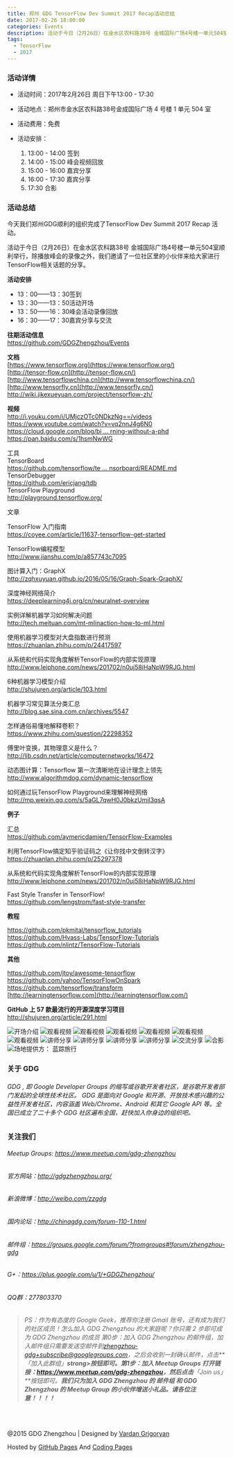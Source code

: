```yaml
---
title: 郑州 GDG TensorFlow Dev Summit 2017 Recap活动总结
date: 2017-02-26 18:00:00
categories: Events
description: 活动于今日（2月26日）在金水区农科路38号 金城国际广场4号楼一单元504室顺利举行，除播放峰会的录像之外，我们邀请了一位社区里的小伙伴来给大家进行TensorFlow相关话题的分享。
tags:
  - TensorFlow
  - 2017
---
```


### **活动详情**

- 活动时间：2017年2月26日 周日下午13:00 - 17:30

- 活动地点：郑州市金水区农科路38号金成国际广场 4 号楼 1 单元 504 室

- 活动费用：免费

- 活动安排：

  1. 13:00 - 14:00 签到
  2. 14:00 - 15:00 峰会视频回放
  3. 15:00 - 16:00 嘉宾分享
  4. 16:00 - 17:30 嘉宾分享
  5. 17:30 合影

### 活动总结

今天我们郑州GDG顺利的组织完成了TensorFlow Dev Summit 2017 Recap 活动。

活动于今日（2月26日）在金水区农科路38号 金城国际广场4号楼一单元504室顺利举行，除播放峰会的录像之外，我们邀请了一位社区里的小伙伴来给大家进行TensorFlow相关话题的分享。

**活动安排**
- 13：00——13：30签到
- 13：30——13：50活动开场
- 13：50——16：30峰会活动录像回放
- 16：30——17：30嘉宾分享与交流

**往期活动信息**<br>
<https://github.com/GDGZhengzhou/Events>

**文档**<br>
[https://www.tensorflow.org](https://www.tensorflow.org/)<br>
[http://tensor-flow.cn](http://tensor-flow.cn/)<br>
[http://www.tensorflowchina.cn](http://www.tensorflowchina.cn/)<br>
[http://www.tensorfly.cn](http://www.tensorfly.cn/)<br>
<http://wiki.jikexueyuan.com/project/tensorflow-zh/>

**视频**<br>
<http://i.youku.com/i/UMjczOTc0NDkzNg==/videos><br>
<https://www.youtube.com/watch?v=vq2nnJ4g6N0><br>
[https://cloud.google.com/blog/bi ... rning-without-a-phd](https://cloud.google.com/blog/big-data/2017/01/learn-tensorflow-and-deep-learning-without-a-phd)<br>
<https://pan.baidu.com/s/1hsmNwWG>

工具<br>
TensorBoard<br>
[https://github.com/tensorflow/te ... nsorboard/README.md](https://github.com/tensorflow/tensorflow/blob/master/tensorflow/tensorboard/README.md)<br>
TensorDebugger<br>
<https://github.com/ericjang/tdb><br>
TensorFlow Playground<br>
<http://playground.tensorflow.org/>

文章

TensorFlow 入门指南<br>
<https://coyee.com/article/11637-tensorflow-get-started>

TensorFlow编程模型<br>
<http://www.jianshu.com/p/a857743c7095>

图计算入门：GraphX<br>
<http://zqhxuyuan.github.io/2016/05/16/Graph-Spark-GraphX/>

深度神经网络简介<br>
<https://deeplearning4j.org/cn/neuralnet-overview>

实例详解机器学习如何解决问题<br>
<http://tech.meituan.com/mt-mlinaction-how-to-ml.html>

使用机器学习模型对大盘指数进行预测<br>
<https://zhuanlan.zhihu.com/p/24417597>

从系统和代码实现角度解析TensorFlow的内部实现原理<br>
<http://www.leiphone.com/news/201702/n0uj58iHaNpW9RJG.html>

6种机器学习模型介绍<br>
<http://shujuren.org/article/103.html>

机器学习常见算法分类汇总<br>
<http://blog.sae.sina.com.cn/archives/5547>

怎样通俗易懂地解释卷积？<br>
<https://www.zhihu.com/question/22298352>

傅里叶变换，其物理意义是什么？<br>
<http://lib.csdn.net/article/computernetworks/16472>

动态图计算：Tensorflow 第一次清晰地在设计理念上领先<br>
<http://www.algorithmdog.com/dynamic-tensorflow>

如何通过玩TensorFlow Playground来理解神经网络<br>
<http://mp.weixin.qq.com/s/5aGL7qwH0J0bkzUmil3qsA>



**例子**<br>

汇总<br>
<https://github.com/aymericdamien/TensorFlow-Examples>

利用TensorFlow搞定知乎验证码之《让你找中文倒转汉字》<br>
<https://zhuanlan.zhihu.com/p/25297378>

从系统和代码实现角度解析TensorFlow的内部实现原理<br>
<http://www.leiphone.com/news/201702/n0uj58iHaNpW9RJG.html>

Fast Style Transfer in TensorFlow!<br>
<https://github.com/lengstrom/fast-style-transfer>

**教程**<br>

<https://github.com/pkmital/tensorflow_tutorials><br>
<https://github.com/Hvass-Labs/TensorFlow-Tutorials><br>
<https://github.com/nlintz/TensorFlow-Tutorials>

**其他**<br>

<https://github.com/jtoy/awesome-tensorflow><br>
<https://github.com/yahoo/TensorFlowOnSpark><br>
<https://github.com/tensorflow/transform><br>
[http://learningtensorflow.com](http://learningtensorflow.com/)

**GitHub 上 57 款最流行的开源深度学习项目**<br>
<http://shujuren.org/article/291.html>





![开场介绍](https://uc0.chinagdg.com/attachment/forum/201702/26/202920bv6w777d9msd1som.jpg)
![观看视频](https://uc0.chinagdg.com/attachment/forum/201702/26/202920ga9062e29u7t68l5.jpg)
![观看视频](https://uc0.chinagdg.com/attachment/forum/201702/26/202921xpypxtpxtp88t76x.jpg)
![观看视频](https://uc0.chinagdg.com/attachment/forum/201702/26/202921m2em8c8ej86mqtze.jpg)
![观看视频](https://uc0.chinagdg.com/attachment/forum/201702/26/202922vvhh6vhhipp16hhj.jpg)
![观看视频](https://uc0.chinagdg.com/attachment/forum/201702/26/202927p6j0gudscuwwx0ux.jpg)
![观看视频](https://uc0.chinagdg.com/attachment/forum/201702/26/202928qm7y1w61zvcp6mpc.jpg)
![讲师分享](https://uc0.chinagdg.com/attachment/forum/201702/26/202928vzzzxmxi7wwoqe20.jpg)
![讲师分享](https://uc0.chinagdg.com/attachment/forum/201702/26/202929e0ldhhdtjl9deckp.jpg)
![讲师分享](https://uc0.chinagdg.com/attachment/forum/201702/26/202929b178ou9j83gfr19b.jpg)
![讲师分享](https://uc0.chinagdg.com/attachment/forum/201702/26/202931vv1m5yvl13ukg1yy.jpg)
![交流分享](https://uc0.chinagdg.com/attachment/forum/201702/26/202931o6dxqx88s8fzybff.jpg)
![合影](https://uc0.chinagdg.com/attachment/forum/201702/26/202932u5flmgxbbqgmhs4w.jpg)
![场地提供方： 蓝踪旅行](https://uc0.chinagdg.com/attachment/forum/201702/26/203542pjm2qa15455jjx69.jpg)

### 关于 GDG

###### GDG , 即 Google Developer Groups 的缩写或谷歌开发者社区，是谷歌开发者部门发起的全球性技术社区。 GDG 是面向对 Google 和开源、开放技术感兴趣的公益性开发者社区，内容涵盖 Web/Chrome、Android 和其它 Google API 等。全国已成立了二十多个 GDG 社区遍布全国，赶快加入你身边的组织吧。

### 关注我们

###### Meetup Groups: <https://www.meetup.com/gdg-zhengzhou>

###### 官方网站：<http://gdgzhengzhou.org/>

###### 新浪微博：<http://weibo.com/zzgdg>

###### 国内论坛：<http://chinagdg.com/forum-110-1.html>

###### 邮件组：<https://groups.google.com/forum/?fromgroups#!forum/zhengzhou-gdg>

###### G+：<https://plus.google.com/u/1/+GDGZhengzhou/>

###### QQ群：277803370

> ###### PS：作为有态度的 Google Geek，推荐你注册 Gmail 账号，还有成为我们的社区成员！怎么加入 GDG Zhengzhou 的大家庭呢？你只需 2 步即可成为 GDG Zhengzhou 的成员 第0步：加入 GDG Zhengzhou 的邮件组，加入邮件组只需要发送空邮件到[zhengzhou-gdg+subscribe@googlegroups.com](mailto:zhengzhou-gdg+subscribe@googlegroups.com)，之后会收到一封确认邮件，点击**「加入此群组」**strong>按钮即可。第1步：加入 Meetup Groups 打开链接：<https://www.meetup.com/gdg-zhengzhou>，然后点击**「Join us」**按钮即可。**我们只为加入 GDG Zhengzhou 的 邮件组 和 GDG Zhengzhou 的 Meetup Group 的小伙伴增送小礼品。请各位注意！！！！**

​     

@2015 GDG Zhengzhou | Designed by [Vardan Grigoryan](http://vg.am/)

Hosted by [GitHub Pages](https://pages.github.com/) And [Coding Pages](https://pages.coding.net/)
